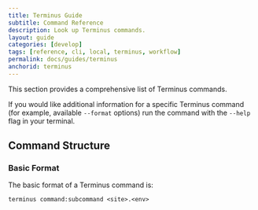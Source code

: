 ```yaml
---
title: Terminus Guide
subtitle: Command Reference
description: Look up Terminus commands.
layout: guide
categories: [develop]
tags: [reference, cli, local, terminus, workflow]
permalink: docs/guides/terminus
anchorid: terminus
---
```


This section provides a comprehensive list of Terminus commands.

<Alert title="Note" type="info">

If you would like additional information for a specific Terminus command (for example, available `--format` options) run the command with the `--help` flag in your terminal.

</Alert>

## Command Structure

### Basic Format

The basic format of a Terminus command is:

```bash{promptUser: user}
terminus command:subcommand <site>.<env>
```

<Commands />